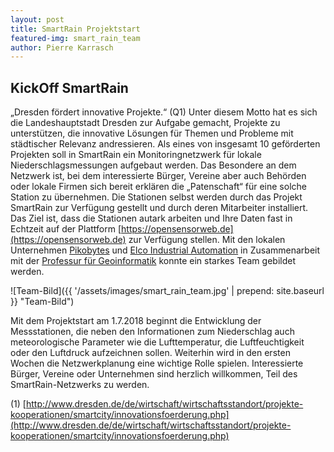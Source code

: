 ```yaml
---
layout: post
title: SmartRain Projektstart
featured-img: smart_rain_team
author: Pierre Karrasch
---
```


## KickOff SmartRain

„Dresden fördert innovative Projekte.“ (Q1) Unter diesem Motto hat es sich die Landeshauptstadt Dresden zur Aufgabe gemacht, Projekte zu unterstützen, die innovative Lösungen für Themen und Probleme mit städtischer Relevanz andressieren. Als eines von insgesamt 10 geförderten Projekten soll in SmartRain ein Monitoringnetzwerk für lokale Niederschlagsmessungen aufgebaut werden. Das Besondere an dem Netzwerk ist, bei dem interessierte Bürger, Vereine aber auch Behörden oder lokale Firmen sich bereit erklären die „Patenschaft“ für eine solche Station zu übernehmen. Die Stationen selbst werden durch das Projekt SmartRain zur Verfügung gestellt und durch deren Mitarbeiter installiert. Das Ziel ist, dass die Stationen autark arbeiten und Ihre Daten fast in Echtzeit auf der Plattform [https://opensensorweb.de](https://opensensorweb.de) zur Verfügung stellen. Mit den lokalen Unternehmen [Pikobytes](https://www.pikobytes.de/) und [Elco Industrial Automation](https://www.elco-holding.eu/de/) in Zusammenarbeit mit der [Professur für Geoinformatik](https://tu-dresden.de/bu/umwelt/geo/geoinformatik) konnte ein starkes Team gebildet werden.

![Team-Bild]({{ '/assets/images/smart_rain_team.jpg' | prepend: site.baseurl }} "Team-Bild")

Mit dem Projektstart am 1.7.2018 beginnt die Entwicklung der Messstationen, die neben den Informationen zum Niederschlag auch meteorologische Parameter wie die Lufttemperatur, die Luftfeuchtigkeit oder den Luftdruck aufzeichnen sollen. Weiterhin wird in den ersten Wochen die Netzwerkplanung eine wichtige Rolle spielen. Interessierte Bürger, Vereine oder Unternehmen sind herzlich willkommen, Teil des SmartRain-Netzwerks zu werden.

(1) [http://www.dresden.de/de/wirtschaft/wirtschaftsstandort/projekte-kooperationen/smartcity/innovationsfoerderung.php](http://www.dresden.de/de/wirtschaft/wirtschaftsstandort/projekte-kooperationen/smartcity/innovationsfoerderung.php)

